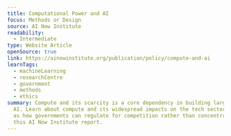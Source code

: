 ```yaml
---
title: Computational Power and AI
focus: Methods or Design
source: AI Now Institute
readability:
  - Intermediate
type: Website Article
openSource: true
link: https://ainowinstitute.org/publication/policy/compute-and-ai
learnTags:
  - machineLearning
  - researchCentre
  - government
  - methods
  - ethics
summary: Compute and its scarcity is a core dependency in building large-scale
  AI. Learn about compute and its widespread impacts on the tech sector, as well
  as how governments can regulate for competition rather than concentration, in
  this AI Now Institute report.
---
```

